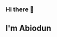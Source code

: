 ### Hi there 👋

## I'm Abiodun

<!--
- 🔭 I’m currently working on being a Full-stack developer at Microverse Inc
- 🌱 Technologies: Javascript, Html, CSS, React & Redux, Ruby, Ruby & rails.
- 👯 I’m currently learning and looking for new opportunities
- 📫 Contact me: raheemabiodun23@gmail.com
-->
